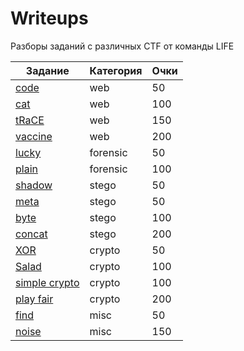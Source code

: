 # Writeups

Разборы заданий с различных CTF от команды LIFE


 Задание                                                    |     Категория    |   Очки    |
| --------------------------------------------------------- | ---------------- | --------- |
| [code](web/code.md)                                       |        web       |    50     |
| [cat](web/cat.md)                                         |        web       |    100    |
| [tRaCE](web/tRaCE.md)                                     |        web       |    150    |
| [vaccine](web/vaccine.md)                                 |        web       |    200    |
| [lucky](forensic/lucky.md)                                |      forensic    |    50     |
| [plain](forensic/plain.md)                                |      forensic    |    100    |
| [shadow](stego/shadow.md)                                 |       stego      |    50     |
| [meta](stego/meta.md)                                     |       stego      |    50     |
| [byte](stego/byte.md)                                     |       stego      |    100    |
| [concat](stego/concat.md)                                 |       stego      |    200    |
| [XOR](crypto/XOR.md)                                      |       crypto     |    50     |
| [Salad](crypto/Salad.md)                                  |       crypto     |    100    |
| [simple crypto](crypto/simple_crypto.md)                  |       crypto     |    100    |
| [play fair](crypto/play_fair.md)                          |       crypto     |    200    |
| [find](misc/find.md)                                      |        misc      |    50     |
| [noise](misc/noise.md)                                     |        misc      |    150    |